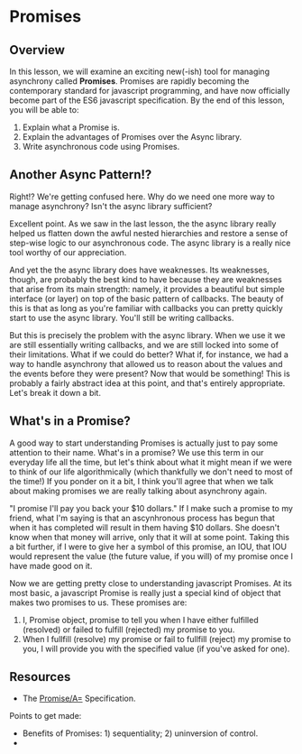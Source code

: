 Promises
========

## Overview

In this lesson, we will examine an exciting new(-ish) tool for managing asynchrony called **Promises**. Promises are rapidly becoming the contemporary standard for javascript programming, and have now officially become part of the ES6 javascript specification. By the end of this lesson, you will be able to:

1. Explain what a Promise is.
2. Explain the advantages of Promises over the Async library.
3. Write asynchronous code using Promises.

## Another Async Pattern!?

Right!? We're getting confused here. Why do we need one more way to manage asynchrony? Isn't the async library sufficient?

Excellent point. As we saw in the last lesson, the the async library really helped us flatten down the awful nested hierarchies and restore a sense of step-wise logic to our asynchronous code. The async library is a really nice tool worthy of our appreciation.

And yet the the async library does have weaknesses. Its weaknesses, though, are probably the best kind to have because they are weaknesses that arise from its main strength: namely, it provides a beautiful but simple interface (or layer) on top of the basic pattern of callbacks. The beauty of this is that as long as you're familiar with callbacks you can pretty quickly start to use the async library. You'll still be writing callbacks.

But this is precisely the problem with the async library. When we use it we are still essentially writing callbacks, and we are still locked into some of their limitations. What if we could do better? What if, for instance, we had a way to handle asynchrony that allowed us to reason about the values and the events before they were present? Now that would be something! This is probably a fairly abstract idea at this point, and that's entirely appropriate. Let's break it down a bit.

## What's in a Promise?

A good way to start understanding Promises is actually just to pay some attention to their name. What's in a promise? We use this term in our everyday life all the time, but let's think about what it might mean if we were to think of our life algorithmically (which thankfully we don't need to most of the time!) If you ponder on it a bit, I think you'll agree that when we talk about making promises we are really talking about asynchrony again.

"I promise I'll pay you back your $10 dollars." If I make such a promise to my friend, what I'm saying is that an ascynhronous process has begun that when it has completed will result in them having $10 dollars.  She doesn't know when that money will arrive, only that it will at some point. Taking this a bit further, if I were to give her a symbol of this promise, an IOU, that IOU would represent the value (the future value, if you will) of my promise once I have made good on it.

Now we are getting pretty close to understanding javascript Promises. At its most basic, a javascript Promise is really just a special kind of object that makes two promises to us. These promises are:

1. I, Promise object, promise to tell you when I have either fulfilled (resolved) or failed to fulfill (rejected) my promise to you.
2. When I fullfill (resolve) my promise or fail to fullfill (reject) my promise to you, I will provide you with the specified value (if you've asked for one).



## Resources

* The [Promise/A=](https://promisesaplus.com/) Specification.


Points to get made:

* Benefits of Promises: 1) sequentiality; 2) uninversion of control. 
*
